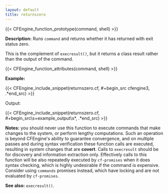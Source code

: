 ```yaml
---
layout: default
title: returnszero
---
```


{{< CFEngine_function_prototype(command, shell) >}}

**Description:** Runs `command` and returns whether it has returned with exit
status zero.

This is the complement of `execresult()`, but it returns a class result
rather than the output of the command.

{{< CFEngine_function_attributes(command, shell) >}}

**Example:**

{{< CFEngine_include_snippet(returnszero.cf, #\+begin_src cfengine3, .*end_src) >}}

Output:

{{< CFEngine_include_snippet(returnszero.cf, #\+begin_src\s+example_output\s*, .*end_src) >}}

**Notes:** you should never use this function to execute commands that
make changes to the system, or perform lengthy computations. Such an
operation is beyond CFEngine's ability to guarantee convergence, and
on multiple passes and during syntax verification these function calls
are executed, resulting in system changes that are **covert**. Calls
to `execresult` should be for discovery and information extraction
only. Effectively calls to this function will be also repeatedly
executed by `cf-promises` when it does syntax checking, which is
highly undesirable if the command is expensive. Consider using
`commands` promises instead, which have locking and are not evaluated
by `cf-promises`.

**See also:** `execresult()`.
